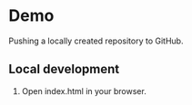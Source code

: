 # Demo

Pushing a locally created repository to GitHub.

## Local development

1. Open index.html in your browser.